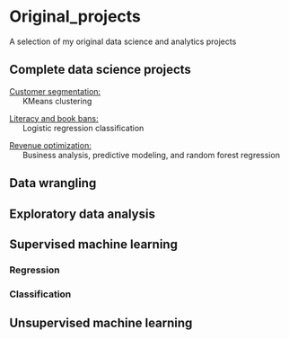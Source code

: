 # Original_projects
A selection of my original data science and analytics projects

## Complete data science projects 
[Customer segmentation:](./capstone)     
       &nbsp; &nbsp; &nbsp;    KMeans clustering   
       
[Literacy and book bans:](./literacy_project)    
       &nbsp; &nbsp; &nbsp;    Logistic regression classification

[Revenue optimization:](./revenue_analysis)    
       &nbsp; &nbsp; &nbsp;    Business analysis, predictive modeling, and random forest regression

## Data wrangling


## Exploratory data analysis

## Supervised machine learning 

### Regression

### Classification

## Unsupervised machine learning
